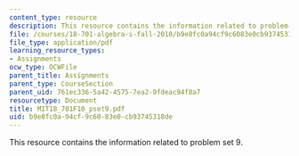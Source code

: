 ```yaml
---
content_type: resource
description: This resource contains the information related to problem set 9.
file: /courses/18-701-algebra-i-fall-2010/b9e8fc0a94cf9c6083e0cb93745318de_MIT18_701F10_pset9.pdf
file_type: application/pdf
learning_resource_types:
- Assignments
ocw_type: OCWFile
parent_title: Assignments
parent_type: CourseSection
parent_uid: 761ec336-5a42-4575-7ea2-9fdeac94f8a7
resourcetype: Document
title: MIT18_701F10_pset9.pdf
uid: b9e8fc0a-94cf-9c60-83e0-cb93745318de
---
```

This resource contains the information related to problem set 9.

